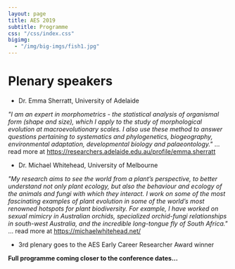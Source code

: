 ```yaml
---
layout: page
title: AES 2019
subtitle: Programme
css: "/css/index.css"
bigimg:
  - "/img/big-imgs/fish1.jpg" 
---
```


# Plenary speakers

* Dr. Emma Sherratt, University of Adelaide

*"I am an expert in morphometrics - the statistical analysis of organismal form (shape and size), which I apply to the study of morphological evolution at macroevolutionary scales. I also use these method to answer questions pertaining to systematics and phylogenetics, biogeography, environmental adaptation, developmental biology and palaeontology."* ... read more at https://researchers.adelaide.edu.au/profile/emma.sherratt


* Dr. Michael Whitehead, University of Melbourne

*"My research aims to see the world from a plant’s perspective, to better understand not only plant ecology, but also the behaviour and ecology of the animals and fungi with which they interact. I work on some of the most fascinating examples of plant evolution in some of the world’s most renowned hotspots for plant biodiversity. For example, I have worked on sexual mimicry in Australian orchids, specialized orchid-fungi relationships in south-west Australia, and the incredible long-tongue fly of South Africa."* ... read more at https://michaelwhitehead.net/

* 3rd plenary goes to the AES Early Career Researcher Award winner


 **Full programme coming closer to the conference dates...**
